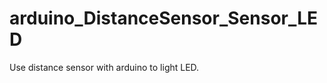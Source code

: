 arduino_DistanceSensor_Sensor_LED
=================================

Use distance sensor with arduino to light LED.
